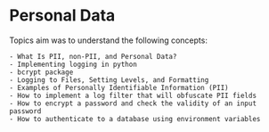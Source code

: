# Personal Data 
Topics aim was to understand the following concepts:

    - What Is PII, non-PII, and Personal Data?
    - Implementing logging in python
    - bcrypt package
    - Logging to Files, Setting Levels, and Formatting
    - Examples of Personally Identifiable Information (PII)
    - How to implement a log filter that will obfuscate PII fields
    - How to encrypt a password and check the validity of an input password
    - How to authenticate to a database using environment variables